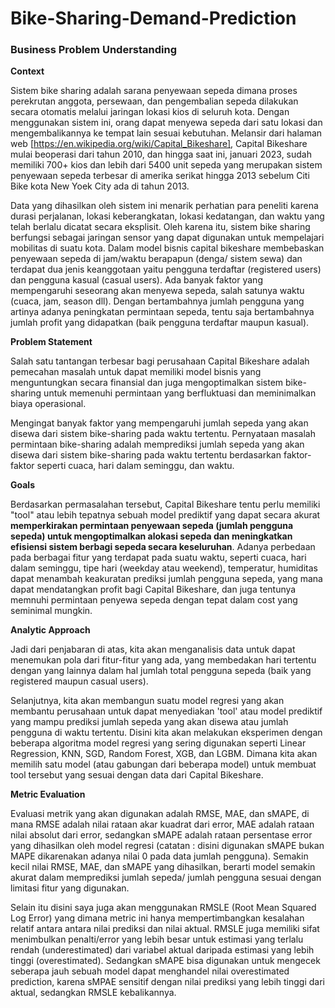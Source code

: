# Bike-Sharing-Demand-Prediction

### **Business Problem Understanding**

**Context**

Sistem bike sharing adalah sarana penyewaan sepeda dimana proses perekrutan anggota, persewaan, dan pengembalian sepeda dilakukan secara otomatis melalui jaringan lokasi kios di seluruh kota. Dengan menggunakan sistem ini, orang dapat menyewa sepeda dari satu lokasi dan mengembalikannya ke tempat lain sesuai kebutuhan. Melansir dari halaman web [https://en.wikipedia.org/wiki/Capital_Bikeshare], Capital Bikeshare mulai beoperasi dari tahun 2010, dan hingga saat ini, januari 2023, sudah memiliki 700+ kios dan lebih dari 5400 unit sepeda yang merupakan sistem penyewaan sepeda terbesar di amerika serikat hingga 2013 sebelum Citi Bike kota New Yoek City ada di tahun 2013.

Data yang dihasilkan oleh sistem ini menarik perhatian para peneliti karena durasi perjalanan, lokasi keberangkatan, lokasi kedatangan, dan waktu yang telah berlalu dicatat secara eksplisit. Oleh karena itu, sistem bike sharing berfungsi sebagai jaringan sensor yang dapat digunakan untuk mempelajari mobilitas di suatu kota.  Dalam model bisnis capital bikeshare membebaskan penyewaan sepeda di jam/waktu berapapun (denga/ sistem sewa) dan terdapat dua jenis keanggotaan yaitu pengguna terdaftar (registered users) dan pengguna kasual (casual users). Ada banyak faktor yang mempengaruhi seseorang akan menyewa sepeda, salah satunya waktu (cuaca, jam, season dll). Dengan bertambahnya jumlah pengguna yang artinya adanya peningkatan permintaan sepeda, tentu saja bertambahnya jumlah profit yang didapatkan (baik pengguna terdaftar maupun kasual).

**Problem Statement**

Salah satu tantangan terbesar bagi perusahaan Capital Bikeshare adalah pemecahan masalah untuk dapat memiliki model bisnis yang menguntungkan secara finansial dan juga mengoptimalkan sistem bike-sharing untuk memenuhi permintaan yang berfluktuasi dan meminimalkan biaya operasional.

Mengingat banyak faktor yang mempengaruhi jumlah sepeda yang akan disewa dari sistem bike-sharing pada waktu tertentu. Pernyataan masalah permintaan bike-sharing adalah memprediksi jumlah sepeda yang akan disewa dari sistem bike-sharing pada waktu tertentu berdasarkan faktor-faktor seperti cuaca, hari dalam seminggu, dan waktu. 

**Goals**

Berdasarkan permasalahan tersebut, Capital Bikeshare tentu perlu memiliki "tool" atau lebih tepatnya sebuah model prediktif yang dapat secara akurat **memperkirakan permintaan penyewaan sepeda (jumlah pengguna sepeda) untuk mengoptimalkan alokasi sepeda dan meningkatkan efisiensi sistem berbagi sepeda secara keseluruhan**. Adanya perbedaan pada berbagai fitur yang terdapat pada suatu waktu, seperti cuaca, hari dalam seminggu, tipe hari (weekday atau weekend), temperatur, humiditas dapat menambah keakuratan prediksi jumlah pengguna sepeda, yang mana dapat mendatangkan profit bagi Capital Bikeshare, dan juga tentunya memnuhi permintaan penyewa sepeda dengan tepat dalam cost yang seminimal mungkin.

**Analytic Approach**

Jadi dari penjabaran di atas, kita akan menganalisis data untuk dapat menemukan pola dari fitur-fitur yang ada, yang membedakan hari tertentu dengan yang lainnya dalam hal jumlah total pengguna sepeda (baik yang registered maupun casual users). 

Selanjutnya, kita akan membangun suatu model regresi yang akan membantu perusahaan untuk dapat menyediakan 'tool' atau model prediktif yang mampu prediksi jumlah sepeda yang akan disewa atau jumlah pengguna di waktu tertentu. Disini kita akan melakukan eksperimen dengan beberapa algoritma model regresi yang sering digunakan seperti Linear Regression, KNN, SGD, Random Forest, XGB, dan LGBM. Dimana kita akan memilih satu model (atau gabungan dari beberapa model) untuk membuat tool tersebut yang sesuai dengan data dari Capital Bikeshare.

**Metric Evaluation**

Evaluasi metrik yang akan digunakan adalah RMSE, MAE, dan sMAPE, di mana RMSE adalah nilai rataan akar kuadrat dari error, MAE adalah rataan nilai absolut dari error, sedangkan sMAPE adalah rataan persentase error yang dihasilkan oleh model regresi (catatan : disini digunakan sMAPE bukan MAPE dikarenakan adanya nilai 0 pada data jumlah pengguna). Semakin kecil nilai RMSE, MAE, dan sMAPE yang dihasilkan, berarti model semakin akurat dalam memprediksi jumlah sepeda/ jumlah pengguna sesuai dengan limitasi fitur yang digunakan. 

Selain itu disini saya juga akan menggunakan RMSLE (Root Mean Squared Log Error) yang dimana metric ini hanya mempertimbangkan kesalahan relatif antara antara nilai prediksi dan nilai aktual. RMSLE juga memiliki sifat menimbulkan penalti/error yang lebih besar untuk estimasi yang terlalu rendah (underestimated) dari variabel aktual daripada estimasi yang lebih tinggi (overestimated). Sedangkan sMAPE bisa digunakan untuk mengecek seberapa jauh sebuah model dapat menghandel nilai overestimated prediction, karena sMPAE sensitif dengan nilai prediksi yang lebih tinggi dari aktual, sedangkan RMSLE kebalikannya.
